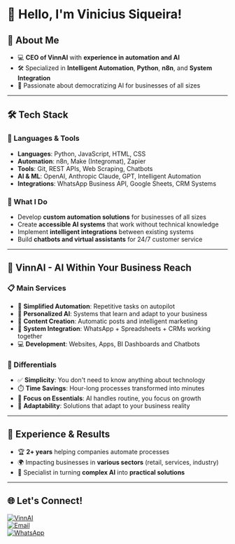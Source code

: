 # 👋 Hello, I'm Vinicius Siqueira!

## 🚀 About Me
- 💻 **CEO of VinnAI** with **experience in automation and AI**
- 🛠️ Specialized in **Intelligent Automation**, **Python**, **n8n**, and **System Integration**
- 🌟 Passionate about democratizing AI for businesses of all sizes

---

## 🛠️ Tech Stack
### 🔧 Languages & Tools
- **Languages**: Python, JavaScript, HTML, CSS
- **Automation**: n8n, Make (Integromat), Zapier
- **Tools**: Git, REST APIs, Web Scraping, Chatbots
- **AI & ML**: OpenAI, Anthropic Claude, GPT, Intelligent Automation
- **Integrations**: WhatsApp Business API, Google Sheets, CRM Systems

### 🚀 What I Do
- Develop **custom automation solutions** for businesses of all sizes
- Create **accessible AI systems** that work without technical knowledge
- Implement **intelligent integrations** between existing systems
- Build **chatbots and virtual assistants** for 24/7 customer service

---

## 🏢 VinnAI - AI Within Your Business Reach

### 📋 Main Services
- 🤖 **Simplified Automation**: Repetitive tasks on autopilot
- 🧠 **Personalized AI**: Systems that learn and adapt to your business
- 📱 **Content Creation**: Automatic posts and intelligent marketing
- 🔗 **System Integration**: WhatsApp + Spreadsheets + CRMs working together
- 💻 **Development**: Websites, Apps, BI Dashboards and Chatbots

### 🎯 Differentials
- ✅ **Simplicity**: You don't need to know anything about technology
- ⏱️ **Time Savings**: Hour-long processes transformed into minutes
- 🎯 **Focus on Essentials**: AI handles routine, you focus on growth
- 🔄 **Adaptability**: Solutions that adapt to your business reality

---

## 🌟 Experience & Results
- 🏆 **2+ years** helping companies automate processes
- 🌍 Impacting businesses in **various sectors** (retail, services, industry)
- 🤖 Specialist in turning **complex AI** into **practical solutions**

---

## 🌐 Let's Connect!
[![VinnAI](https://img.shields.io/badge/VinnAI-%23FF6B35.svg?style=for-the-badge&logo=robot)](https://vinnai.tech)  
[![Email](https://img.shields.io/badge/Email-contato@vinnai.tech-%23EA4335.svg?style=for-the-badge&logo=gmail)](mailto:contato@vinnai.tech)  
[![WhatsApp](https://img.shields.io/badge/WhatsApp-%2B55%2071%2098122--6491-%2325D366.svg?style=for-the-badge&logo=whatsapp)](https://wa.me/5571981226491)